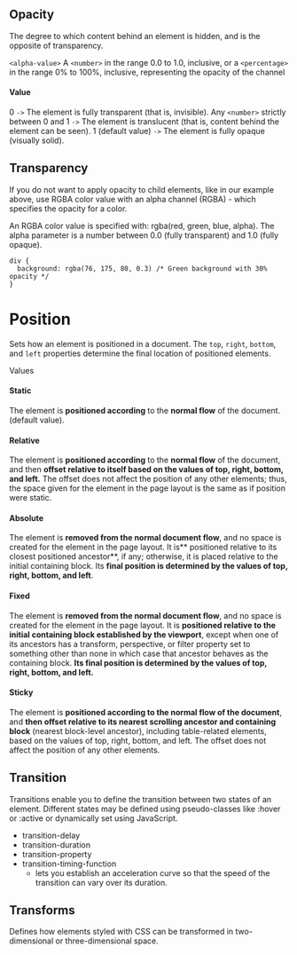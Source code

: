 ## Opacity
The degree to which content behind an element is hidden, and is the opposite of transparency.

`<alpha-value>`
A `<number>` in the range 0.0 to 1.0, inclusive, or a `<percentage>` in the range 0% to 100%, inclusive, representing the opacity of the channel

#### Value	
0 `->` The element is fully transparent (that is, invisible).
Any `<number>` strictly between 0 and 1 `->` The element is translucent (that is, content behind the element can be seen).
1 (default value) `->` The element is fully opaque (visually solid).


## Transparency 
If you do not want to apply opacity to child elements, like in our example above, use RGBA color value with an alpha channel (RGBA) - which specifies the opacity for a color.

An RGBA color value is specified with: rgba(red, green, blue, alpha). The alpha parameter is a number between 0.0 (fully transparent) and 1.0 (fully opaque).
```
div {
  background: rgba(76, 175, 80, 0.3) /* Green background with 30% opacity */
}
```

# Position

Sets how an element is positioned in a document. 
The `top`, `right`, `bottom`, and `left` properties determine the final location of positioned elements.

Values
#### Static
The element is **positioned according** to the **normal flow** of the document.  (default value).

#### Relative
The element is **positioned according** to the **normal flow** of the document, and then **offset relative to itself based on the values of top, right, bottom, and left.** 
The offset does not affect the position of any other elements; thus, the space given for the element in the page layout is the same as if position were static.


#### Absolute
The element is **removed from the normal document flow**, and no space is created for the element in the page layout. It is** positioned relative to its closest positioned ancestor**, if any; otherwise, it is placed relative to the initial containing block. Its **final position is determined by the values of top, right, bottom, and left**.

#### Fixed
The element is **removed from the normal document flow**, and no space is created for the element in the page layout. It is **positioned relative to the initial containing block established by the viewport**, except when one of its ancestors has a transform, perspective, or filter property set to something other than none in which case that ancestor behaves as the containing block. **Its final position is determined by the values of top, right, bottom, and left.**

#### Sticky
The element is **positioned according to the normal flow of the document**, and **then offset relative to its nearest scrolling ancestor and containing block** (nearest block-level ancestor), including table-related elements, based on the values of top, right, bottom, and left. The offset does not affect the position of any other elements.

## Transition

Transitions enable you to define the transition between two states of an element. Different states may be defined using pseudo-classes like :hover or :active or dynamically set using JavaScript.

* transition-delay
* transition-duration
* transition-property
* transition-timing-function  
    * lets you establish an acceleration curve so that the speed of the transition can vary over its duration.

## Transforms
Defines how elements styled with CSS can be transformed in two-dimensional or three-dimensional space.